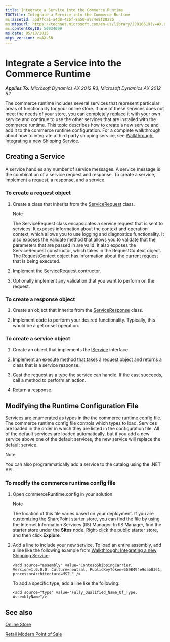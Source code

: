 ```yaml
---
title: Integrate a Service into the Commerce Runtime
TOCTitle: Integrate a Service into the Commerce Runtime
ms:assetid: abd7fca1-a4d8-42bf-8a50-a974e8f2828b
ms:mtpsurl: https://technet.microsoft.com/en-us/library/JJ916619(v=AX.60)
ms:contentKeyID: 50934009
ms.date: 05/18/2015
mtps_version: v=AX.60
---
```


# Integrate a Service into the Commerce Runtime 


_**Applies To:** Microsoft Dynamics AX 2012 R3, Microsoft Dynamics AX 2012 R2_

The commerce runtime includes several services that represent particular areas of functionality for your online store. If one of these services does not meet the needs of your store, you can completely replace it with your own service and continue to use the other services that are installed with the commerce runtime. This topic describes how to create a new service and add it to the commerce runtime configuration. For a complete walkthrough about how to integrate a third party shipping service, see [Walkthrough: Integrating a new Shipping Service](walkthrough-integrating-a-new-shipping-service.md).

## Creating a Service

A service handles any number of service messages. A service message is the combination of a service request and response. To create a service, implement a request, a response, and a service.

### To create a request object

1.  Create a class that inherits from the [ServiceRequest](https://technet.microsoft.com/en-us/library/jj760475\(v=ax.60\)) class.
    

    > [!NOTE]
    > <P>The ServiceRequest class encapsulates a service request that is sent to services. It exposes information about the context and operation context, which allows you to use logging and diagnostics functionality. It also exposes the Validate method that allows you to validate that the parameters that are passed in are valid. It also exposes the ServiceRequest constructor, which takes in the RequestContext object. The RequestContext object has information about the current request that is being executed.</P>



2.  Implement the ServiceRequest contructor.

3.  Optionally implement any validation that you want to perform on the request.

### To create a response object

1.  Create an object that inherits from the [ServiceResponse](https://technet.microsoft.com/en-us/library/jj762670\(v=ax.60\)) class.

2.  Implement code to perform your desired functionality. Typically, this would be a get or set operation.

### To create a service object

1.  Create an object that implements the [IService](https://technet.microsoft.com/en-us/library/jj762665\(v=ax.60\)) interface.

2.  Implement an execute method that takes a request object and returns a class that is a service response.

3.  Cast the request as a type the service can handle. If the cast succeeds, call a method to perform an action.

4.  Return a response.

## Modifying the Runtime Configuration File

Services are enumerated as types in the the commerce runtime config file. The commerce runtime config file controls which types to load. Services are loaded in the order in which they are listed in the configuration file. All of the default services are loaded automatically, but if you add a new service above one of the default services, the new service will replace the default service.


> [!NOTE]
> <P>You can also programmatically add a service to the catalog using the .NET API.</P>



### To modify the commerce runtime config file

1.  Open commerceRuntime.config in your solution.
    

    > [!NOTE]
    > <P>The location of this file varies based on your deployment. If you are customizing the SharePoint starter store, you can find the file by using the Internet Information Services (IIS) Manager. In IIS Manager, find the starter store under the <STRONG>Sites</STRONG> node. Right-click the public starter store, and then click <STRONG>Explore</STRONG>.</P>



2.  Add a line to include your new service. To load an entire assembly, add a line like the following example from [Walkthrough: Integrating a new Shipping Service](walkthrough-integrating-a-new-shipping-service.md):
    
        <add source="assembly" value="ContosoShippingCarrier, Version=1.0.0.0, Culture=neutral, PublicKeyToken=6598494e9dab8361, processorArchitecture=MSIL" />
    
    To add a specific type, add a line like the following:
    
        <add source="type" value="Fully_Qualified_Name_Of_Type, AssemblyName"/>

## See also

[Online Store](online-store.md)

[Retail Modern Point of Sale](retail-modern-point-of-sale.md)

  



